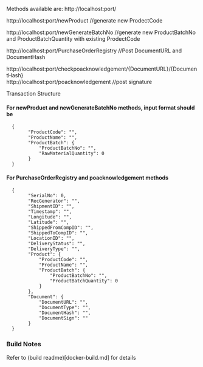 Methods available are: http://localhost:port/

http://localhost:port/newProduct      //generate new ProdectCode

http://localhost:port/newGenerateBatchNo  //generate new ProductBatchNo and ProductBatchQuantity with existing ProdectCode

http://localhost:port/PurchaseOrderRegistry //Post DocumentURL and DocumentHash

http://localhost:port/checkpoacknowledgement/{DocumentURL}/{DocumentHash}  
http://localhost:port/poacknowledgement  //post signature


Transaction Structure
#### For newProduct and newGenerateBatchNo methods, input format should be

```
  {
        "ProductCode": "",
        "ProductName": "",  
        "ProductBatch": {
            "ProductBatchNo": "",
            "RawMaterialQuantity": 0
        }
  }
```



#### For PurchaseOrderRegistry and poacknowledgement methods
```
  {
        "SerialNo": 0,
        "RecGenerator": "",
        "ShipmentID": "",
        "Timestamp": "",
        "Longitude": "",
        "Latitude": "",
        "ShippedFromCompID": "",
        "ShippedToCompID": "",
        "LocationID": "",
        "DeliveryStatus": "",
        "DeliveryType": "",
        "Product": {
            "ProductCode": "",
            "ProductName": "",
            "ProductBatch": {
                "ProductBatchNo": "",
                "ProductBatchQuantity": 0
            }
        },
        "Document": {
            "DocumentURL": "",
            "DocumentType": "",
            "DocumentHash": "",
            "DocumentSign": ""
        }
  }
```

### Build Notes 

Refer to (build readme)[docker-build.md] for details
